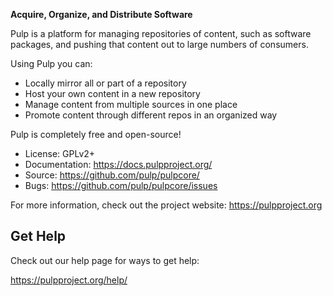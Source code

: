 
**Acquire, Organize, and Distribute Software**

Pulp is a platform for managing repositories of content, such as software
packages, and pushing that content out to large numbers of consumers.

Using Pulp you can:
- Locally mirror all or part of a repository
- Host your own content in a new repository
- Manage content from multiple sources in one place
- Promote content through different repos in an organized way

Pulp is completely free and open-source!
- License: GPLv2+
- Documentation: https://docs.pulpproject.org/
- Source: https://github.com/pulp/pulpcore/
- Bugs: https://github.com/pulp/pulpcore/issues

For more information, check out the project website: https://pulpproject.org

Get Help
--------

Check out our help page for ways to get help:

https://pulpproject.org/help/
